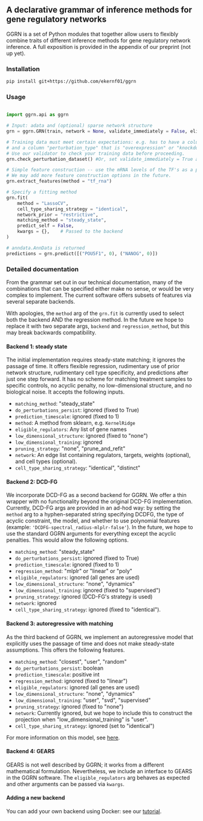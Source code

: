 ## A declarative grammar of inference methods for gene regulatory networks

GGRN is a set of Python modules that together allow users to flexibly combine traits of different inference methods for gene regulatory network inference. A full exposition is provided in the appendix of our preprint (not up yet). 

### Installation

```bash
pip install git+https://github.com/ekernf01/ggrn
```

### Usage

```python

import ggrn.api as ggrn

# Input: adata and (optional) sparse network structure
grn = ggrn.GRN(train, network = None, validate_immediately = False, eligible_regulators = train.var_names) 

# Training data must meet certain expectations: e.g. has to have a column "perturbation" specifying which gene is perturbed
# and a column "perturbation_type" that is "overexpression" or "knockdown" or "knockout".
# Use our validator to check your training data before proceeding.  
grn.check_perturbation_dataset() #Or, set validate_immediately = True above

# Simple feature construction -- use the mRNA levels of the TF's as a proxy for activity
# We may add more feature construction options in the future.
grn.extract_features(method = "tf_rna")

# Specify a fitting method
grn.fit(
    method = "LassoCV",
    cell_type_sharing_strategy = "identical",
    network_prior = "restrictive",
    matching_method = "steady_state",
    predict_self = False,   
    kwargs = {},    # Passed to the backend
)

# anndata.AnnData is returned
predictions = grn.predict([("POU5F1", 0), ("NANOG", 0)])
```

### Detailed documentation

From the grammar set out in our technical documentation, many of the combinations that can be specified either make no sense, or would be very complex to implement. The current software offers subsets of features via several separate backends. 

With apologies, the `method` arg of the `grn.fit` is currently used to select both the backend AND the regression method. In the future we hope to replace it with two separate args, `backend` and `regression_method`, but this may break backwards compatibility.

#### Backend 1: steady state 

The initial implementation requires steady-state matching; it ignores the passage of time. It offers flexible regression, rudimentary use of prior network structure, rudimentary cell type specificity, and predictions after just one step forward. It has no scheme for matching treatment samples to specific controls, no acyclic penalty, no low-dimensional structure, and no biological noise. It accepts the following inputs.

- `matching_method`: "steady_state"
- `do_perturbations_persist`: ignored (fixed to True)
- `prediction_timescale`: ignored (fixed to 1)
- `method`: A method from sklearn, e.g. `KernelRidge`
- `eligible_regulators`: Any list of gene names
- `low_dimensional_structure`: ignored (fixed to "none")
- `low_dimensional_training`: ignored
- `pruning_strategy`: "none", "prune_and_refit"
- `network`: An edge list containing regulators, targets, weights (optional), and cell types (optional).  
- `cell_type_sharing_strategy`: "identical", "distinct"

#### Backend 2: DCD-FG 

We incorporate DCD-FG as a second backend for GGRN. We offer a thin wrapper with no functionality beyond the original DCD-FG implementation. Currently, DCD-FG args are provided in an ad-hod way: by setting the `method` arg to a hyphen-separated string specifying DCDFG, the type of acyclic constraint, the model, and whether to use polynomial features (example: `'DCDFG-spectral_radius-mlplr-false'`). In the future, we hope to use the standard GGRN arguments for everything except the acyclic penalties. This would allow the following options.

- `matching_method`: "steady_state"
- `do_perturbations_persist`: ignored (fixed to True) 
- `prediction_timescale`: ignored (fixed to 1)
- `regression_method`: "mlplr" or "linear" or "poly"
- `eligible_regulators`: ignored (all genes are used)
- `low_dimensional_structure`: "none", "dynamics"
- `low_dimensional_training`: ignored (fixed to "supervised")
- `pruning_strategy`: ignored (DCD-FG's strategy is used)
- `network`: ignored 
- `cell_type_sharing_strategy`: ignored (fixed to "identical").


#### Backend 3: autoregressive with matching

As the third backend of GGRN, we implement an autoregressive model that explicitly uses the passage of time and does not make steady-state assumptions. This offers the following features.

- `matching_method`: "closest", "user", "random"
- `do_perturbations_persist`: boolean
- `prediction_timescale`: positive int
- `regression_method`: ignored (fixed to "linear")
- `eligible_regulators`: ignored (all genes are used)
- `low_dimensional_structure`: "none", "dynamics"
- `low_dimensional_training`: "user", "svd", "supervised"
- `pruning_strategy`: ignored (fixed to "none")
- `network`: Currently ignored, but we hope to include this to construct the projection when "low_dimensional_training" is "user".
- `cell_type_sharing_strategy`: ignored (set to "identical")

For more information on this model, see [here](http://github.com/ekernf01/ggrn_backend3).

#### Backend 4: GEARS

GEARS is not well described by GGRN; it works from a different mathematical formulation. Nevertheless, we include an interface to GEARS in the GGRN software. The `eligible_regulators` arg behaves as expected and other arguments can be passed via `kwargs`.

#### Adding a new backend

You can add your own backend using Docker: see our [tutorial](https://github.com/ekernf01/ggrn_docker_backend).
